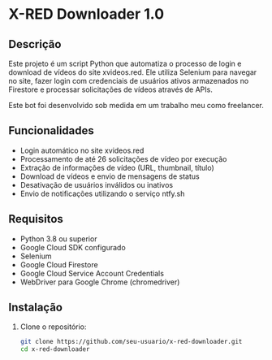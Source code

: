 # X-RED Downloader 1.0

## Descrição

Este projeto é um script Python que automatiza o processo de login e download de vídeos do site xvideos.red. Ele utiliza Selenium para navegar no site, fazer login com credenciais de usuários ativos armazenados no Firestore e processar solicitações de vídeos através de APIs.

Este bot foi desenvolvido sob medida em um trabalho meu como freelancer.

## Funcionalidades

- Login automático no site xvideos.red
- Processamento de até 26 solicitações de vídeo por execução
- Extração de informações de vídeo (URL, thumbnail, título)
- Download de vídeos e envio de mensagens de status
- Desativação de usuários inválidos ou inativos
- Envio de notificações utilizando o serviço ntfy.sh

## Requisitos

- Python 3.8 ou superior
- Google Cloud SDK configurado
- Selenium
- Google Cloud Firestore
- Google Cloud Service Account Credentials
- WebDriver para Google Chrome (chromedriver)

## Instalação

1. Clone o repositório:

   ```bash
   git clone https://github.com/seu-usuario/x-red-downloader.git
   cd x-red-downloader

